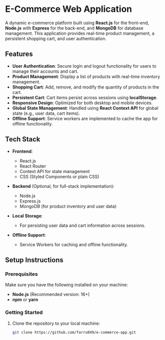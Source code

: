 # E-Commerce Web Application

A dynamic e-commerce platform built using **React.js** for the front-end, **Node.js** with **Express** for the back-end, and **MongoDB** for database management. This application provides real-time product management, a persistent shopping cart, and user authentication.

## Features

- **User Authentication**: Secure login and logout functionality for users to manage their accounts and cart.
- **Product Management**: Display a list of products with real-time inventory management.
- **Shopping Cart**: Add, remove, and modify the quantity of products in the cart.
- **Persistent Cart**: Cart items persist across sessions using **localStorage**.
- **Responsive Design**: Optimized for both desktop and mobile devices.
- **Global State Management**: Handled using **React Context API** for global state (e.g., user data, cart items).
- **Offline Support**: Service workers are implemented to cache the app for offline functionality.

## Tech Stack

- **Frontend**: 
  - React.js
  - React Router
  - Context API for state management
  - CSS (Styled Components or plain CSS)

- **Backend** (Optional, for full-stack implementation):
  - Node.js
  - Express.js
  - MongoDB (for product inventory and user data)
  
- **Local Storage**: 
  - For persisting user data and cart information across sessions.

- **Offline Support**:
  - Service Workers for caching and offline functionality.

## Setup Instructions

### Prerequisites

Make sure you have the following installed on your machine:

- **Node.js** (Recommended version: 16+)
- **npm** or **yarn**

### Getting Started

1. Clone the repository to your local machine:

   ```bash
   git clone https://github.com/farru049/e-commerce-app.git
